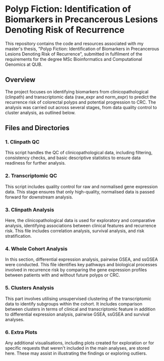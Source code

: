 # Polyp Fiction: Identification of Biomarkers in Precancerous Lesions Denoting Risk of Recurrence

This repository contains the code and resources associated with my master's thesis, "Polyp Fiction: Identification of Biomarkers in Precancerous Lesions Denoting Risk of Recurrence", submitted in fulfilment of the requirements for the degree MSc Bioinformatics and Computational Genomics at QUB.

## Overview

The project focuses on identifying biomarkers from clinicopathological (clinpath) and transcriptomic data (raw_expr and norm_expr) to predict the recurrence risk of colorectal polyps and potential progression to CRC. The analysis was carried out across several stages, from data quality control to cluster analysis, as outlined below.

## Files and Directories

### 1. Clinpath QC

This script handles the QC of clinicopathological data, including filtering, consistency checks, and basic descriptive statistics to ensure data readiness for further analysis.

### 2. Transcriptomic QC

This script includes quality control for raw and normalised gene expression data. This stage ensures that only high-quality, normalised data is passed forward for downstream analysis.

### 3. Clinpath Analysis

Here, the clinicopathological data is used for exploratory and comparative analysis, identifying associations between clinical features and recurrence risk. This file includes correlation analysis, survival analysis, and risk stratification.

### 4. Whole Cohort Analysis

In this section, differential expression analysis, pairwise GSEA, and ssGSEA were conducted. This file identifies key pathways and biological processes involved in recurrence risk by comparing the gene expression profiles between patients with and without future polyps or CRC.

### 5. Clusters Analysis

This part involves utilising unsupervised clustering of the transcriptomic data to identify subgroups within the cohort. It includes comparison between clusters in terms of clinical and transcriptomic feature in addition to differential expression analysis, pairwise GSEA, ssGSEA and survival analyses.

### 6. Extra Plots

Any additional visualisations, including plots created for exploration or for specific requests that weren't included in the main analyses, are stored here. These may assist in illustrating the findings or exploring outliers.
